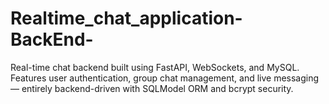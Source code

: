 # Realtime_chat_application-BackEnd-
Real-time chat backend built using FastAPI, WebSockets, and MySQL. Features user authentication, group chat management, and live messaging — entirely backend-driven with SQLModel ORM and bcrypt security.
